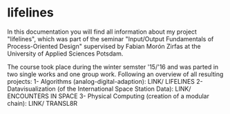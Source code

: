 # lifelines
In this documentation you will find all information about my project "lifelines", which was part of the seminar "Input/Output Fundamentals of Process-Oriented Design" supervised by Fabian Morón Zirfas at the University of Applied Sciences Potsdam. 

The course took place during the winter semster '15/'16 and was parted in two single works and one group work. 
Following an overview of all resulting projects: 
1- Algorithms (analog-digital-adaption): LINK/ LIFELINES
2- Datavisualization (of the International Space Station Data): LINK/ ENCOUNTERS IN SPACE
3- Physical Computing (creation of a modular chain): LINK/ TRANSL8R
